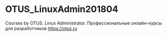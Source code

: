 # OTUS_LinuxAdmin201804
Courses by OTUS.
Linux Administrator.
Профессиональные онлайн-курсы для разработчиков https://otus.ru
